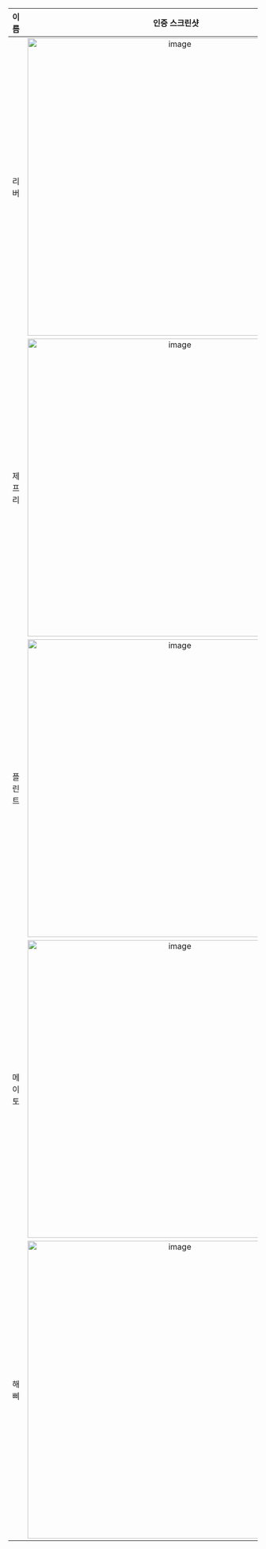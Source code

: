 | **이름** | **인증 스크린샷** |
|:--------:|:-----------------:|
| 리버   | <img width="600" alt="image" src="https://github.com/user-attachments/assets/5011902b-3bec-468a-ba23-3237deedb95d" /> |
| 제프리 | <img width="600" alt="image" src="https://github.com/user-attachments/assets/ff6c854a-06fb-4aba-a97f-fca95738c6f2" /> |
| 플린트 | <img width="600" alt="image" src="https://github.com/user-attachments/assets/b23eb9a7-ef4c-4144-a8b0-ed4a6e33bb1f" /> |
| 메이토 | <img width="600" alt="image" src="https://github.com/user-attachments/assets/b23eb9a7-ef4c-4144-a8b0-ed4a6e33bb1f" /> |
| 해삐 | <img width="600" alt="image" src="https://github.com/user-attachments/assets/848c8d8b-bc5c-4824-839f-a274272cdc35" /> |

